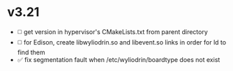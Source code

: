 <!---
Use :white_medium_square: for TODO
Use :white_check_mark: for DONE
-->

# v3.21
- :white_medium_square: get version in hypervisor's CMakeLists.txt from parent directory
- :white_medium_square: for Edison, create libwyliodrin.so and libevent.so links in order for ld to find them
- :white_check_mark: fix segmentation fault when /etc/wyliodrin/boardtype does not exist
